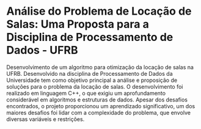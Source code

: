 # Análise do Problema de Locação de Salas: Uma Proposta para a Disciplina de Processamento de Dados - UFRB
Desenvolvimento de um algoritmo para otimização da locação de salas na UFRB. Desenvolvido na disciplina de Processamento de Dados da Universidade tem como objetivo principal a análise e proposição de soluções para o problema da locação de salas. O desenvolvimento foi realizado em linguagem C++, o que exigiu um aprofundamento considerável em algoritmos e estruturas de dados. Apesar dos desafios encontrados, o projeto proporcionou um aprendizado significativo, um dos maiores desafios foi lidar com a complexidade do problema, que envolve diversas variáveis e restrições.
